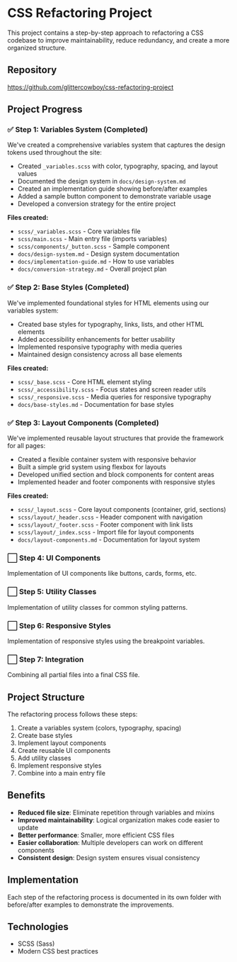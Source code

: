 # CSS Refactoring Project

This project contains a step-by-step approach to refactoring a CSS codebase to improve maintainability, reduce redundancy, and create a more organized structure.

## Repository
https://github.com/glittercowboy/css-refactoring-project

## Project Progress

### ✅ Step 1: Variables System (Completed)
We've created a comprehensive variables system that captures the design tokens used throughout the site:

- Created `_variables.scss` with color, typography, spacing, and layout values
- Documented the design system in `docs/design-system.md`
- Created an implementation guide showing before/after examples
- Added a sample button component to demonstrate variable usage
- Developed a conversion strategy for the entire project

**Files created:**
- `scss/_variables.scss` - Core variables file
- `scss/main.scss` - Main entry file (imports variables)
- `scss/components/_button.scss` - Sample component
- `docs/design-system.md` - Design system documentation
- `docs/implementation-guide.md` - How to use variables 
- `docs/conversion-strategy.md` - Overall project plan

### ✅ Step 2: Base Styles (Completed)
We've implemented foundational styles for HTML elements using our variables system:

- Created base styles for typography, links, lists, and other HTML elements
- Added accessibility enhancements for better usability
- Implemented responsive typography with media queries
- Maintained design consistency across all base elements

**Files created:**
- `scss/_base.scss` - Core HTML element styling
- `scss/_accessibility.scss` - Focus states and screen reader utils
- `scss/_responsive.scss` - Media queries for responsive typography
- `docs/base-styles.md` - Documentation for base styles

### ✅ Step 3: Layout Components (Completed)
We've implemented reusable layout structures that provide the framework for all pages:

- Created a flexible container system with responsive behavior
- Built a simple grid system using flexbox for layouts
- Developed unified section and block components for content areas
- Implemented header and footer components with responsive styles

**Files created:**
- `scss/_layout.scss` - Core layout components (container, grid, sections)
- `scss/layout/_header.scss` - Header component with navigation
- `scss/layout/_footer.scss` - Footer component with link lists
- `scss/layout/_index.scss` - Import file for layout components
- `docs/layout-components.md` - Documentation for layout system

### ⬜ Step 4: UI Components
Implementation of UI components like buttons, cards, forms, etc.

### ⬜ Step 5: Utility Classes
Implementation of utility classes for common styling patterns.

### ⬜ Step 6: Responsive Styles
Implementation of responsive styles using the breakpoint variables.

### ⬜ Step 7: Integration
Combining all partial files into a final CSS file.

## Project Structure

The refactoring process follows these steps:

1. Create a variables system (colors, typography, spacing)
2. Create base styles 
3. Implement layout components
4. Create reusable UI components
5. Add utility classes
6. Implement responsive styles
7. Combine into a main entry file

## Benefits

- **Reduced file size**: Eliminate repetition through variables and mixins
- **Improved maintainability**: Logical organization makes code easier to update
- **Better performance**: Smaller, more efficient CSS files
- **Easier collaboration**: Multiple developers can work on different components
- **Consistent design**: Design system ensures visual consistency

## Implementation

Each step of the refactoring process is documented in its own folder with before/after examples to demonstrate the improvements.

## Technologies

- SCSS (Sass)
- Modern CSS best practices
